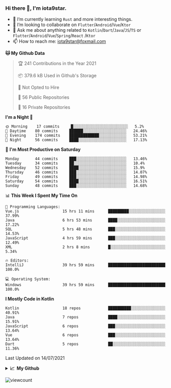 ### Hi there 👋, I'm iota9star.

- 🌱 I’m currently learning `Rust` and more interesting things.
- 👯 I’m looking to collaborate on `Flutter`/`Android`/`Vue`/`Ktor`
- 💬 Ask me about anything related to `Kotlin`/`Dart`/`Java`/`JS`/`TS` or `Flutter`/`Android`/`Vue`/`Spring`/`React`
  /`Ktor`
- 📫 How to reach me: [iota9star@foxmail.com](iota9star@foxmail.com)

<!--START_SECTION:waka-->
**🐱 My Github Data** 

> 🏆 241 Contributions in the Year 2021
 > 
> 📦 379.6 kB Used in Github's Storage 
 > 
> 🚫 Not Opted to Hire
 > 
> 📜 56 Public Repositories 
 > 
> 🔑 16 Private Repositories  
 > 
**I'm a Night 🦉** 

```text
🌞 Morning    17 commits     █░░░░░░░░░░░░░░░░░░░░░░░░   5.2% 
🌆 Daytime    80 commits     ██████░░░░░░░░░░░░░░░░░░░   24.46% 
🌃 Evening    174 commits    █████████████░░░░░░░░░░░░   53.21% 
🌙 Night      56 commits     ████░░░░░░░░░░░░░░░░░░░░░   17.13%

```
📅 **I'm Most Productive on Saturday** 

```text
Monday       44 commits     ███░░░░░░░░░░░░░░░░░░░░░░   13.46% 
Tuesday      34 commits     ██░░░░░░░░░░░░░░░░░░░░░░░   10.4% 
Wednesday    52 commits     ████░░░░░░░░░░░░░░░░░░░░░   15.9% 
Thursday     46 commits     ███░░░░░░░░░░░░░░░░░░░░░░   14.07% 
Friday       49 commits     ███░░░░░░░░░░░░░░░░░░░░░░   14.98% 
Saturday     54 commits     ████░░░░░░░░░░░░░░░░░░░░░   16.51% 
Sunday       48 commits     ███░░░░░░░░░░░░░░░░░░░░░░   14.68%

```


📊 **This Week I Spent My Time On** 

```text
💬 Programming Languages: 
Vue.js                   15 hrs 11 mins      █████████░░░░░░░░░░░░░░░░   37.99% 
Java                     6 hrs 53 mins       ████░░░░░░░░░░░░░░░░░░░░░   17.22% 
SQL                      5 hrs 48 mins       ███░░░░░░░░░░░░░░░░░░░░░░   14.53% 
JavaScript               4 hrs 59 mins       ███░░░░░░░░░░░░░░░░░░░░░░   12.49% 
XML                      2 hrs 8 mins        █░░░░░░░░░░░░░░░░░░░░░░░░   5.34%

🔥 Editors: 
IntelliJ                 39 hrs 59 mins      █████████████████████████   100.0%

💻 Operating System: 
Windows                  39 hrs 59 mins      █████████████████████████   100.0%

```

**I Mostly Code in Kotlin** 

```text
Kotlin                   18 repos            ██████████░░░░░░░░░░░░░░░   40.91% 
Java                     7 repos             ████░░░░░░░░░░░░░░░░░░░░░   15.91% 
JavaScript               6 repos             ███░░░░░░░░░░░░░░░░░░░░░░   13.64% 
Vue                      6 repos             ███░░░░░░░░░░░░░░░░░░░░░░   13.64% 
Dart                     5 repos             ██░░░░░░░░░░░░░░░░░░░░░░░   11.36%

```



 Last Updated on 14/07/2021
<!--END_SECTION:waka-->

<details>
  <summary><b>📈&nbsp;&nbsp;My Github</b></summary>
  <br>
  <img src='https://github-profile-trophy.vercel.app/?username=iota9star'>
  <img src='https://bad-apple-github-readme.vercel.app/api?show_bg=1&username=iota9star&hide_title=true'>
  <img src='http://cr-skills-chart-widget.azurewebsites.net/api/api?username=iota9star'>
</details>


![viewcount](https://count.getloli.com/get/@iota9star?theme=rule34)
